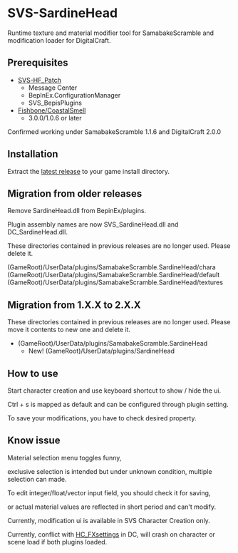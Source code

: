 # SVS-SardineHead

Runtime texture and material modifier tool for SamabakeScramble and modification loader for DigitalCraft.

## Prerequisites

- [SVS-HF_Patch](https://github.com/ManlyMarco/SVS-HF_Patch)
  - Message Center
  - BepInEx.ConfigurationManager
  - SVS_BepisPlugins
- [Fishbone/CoastalSmell](https://github.com/MaybeSamigroup/SVS-Fishbone)
  - 3.0.0/1.0.6 or later

Confirmed working under SamabakeScramble 1.1.6 and DigitalCraft 2.0.0

## Installation

Extract the [latest release](https://github.com/MaybeSamigroup/SVS-SardineHead/releases/latest) to your game install directory.

## Migration from older releases

Remove SardineHead.dll from BepinEx/plugins.

Plugin assembly names are now SVS_SardineHead.dll and DC_SardineHead.dll.

These directories contained in previous releases are no longer used. Please delete it.

(GameRoot)/UserData/plugins/SamabakeScramble.SardineHead/chara
(GameRoot)/UserData/plugins/SamabakeScramble.SardineHead/default
(GameRoot)/UserData/plugins/SamabakeScramble.SardineHead/textures

## Migration from 1.X.X to 2.X.X

These directories contained in previous releases are no longer used.
Please move it contents to new one and delete it.

- (GameRoot)/UserData/plugins/SamabakeScramble.SardineHead
  - New! (GameRoot)/UserData/plugins/SardineHead

## How to use

Start character creation and use keyboard shortcut to show / hide the ui.

Ctrl + s is mapped as default and can be configured through plugin setting.

To save your modifications, you have to check desired property.

## Know issue

Material selection menu toggles funny,

exclusive selection is intended but under unknown condition, multiple selection can made.

To edit integer/float/vector input field, you should check it for saving,

or actual material values are reflected in short period and can't modify.

Currently, modification ui is available in SVS Character Creation only.

Currently, conflict with [HC_FXsettings](https://github.com/TonWonton/HC_FXsettings/tree/DigitalCraft) in DC, will crash on character or scene load if both plugins loaded.
